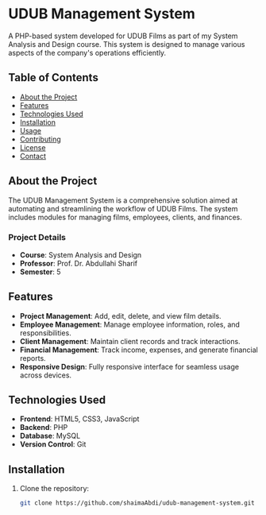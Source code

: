 # UDUB Management System

A PHP-based system developed for UDUB Films as part of my System Analysis and Design course. This system is designed to manage various aspects of the company's operations efficiently.

## Table of Contents
- [About the Project](#about-the-project)
- [Features](#features)
- [Technologies Used](#technologies-used)
- [Installation](#installation)
- [Usage](#usage)
- [Contributing](#contributing)
- [License](#license)
- [Contact](#contact)

## About the Project
The UDUB Management System is a comprehensive solution aimed at automating and streamlining the workflow of UDUB Films. The system includes modules for managing films, employees, clients, and finances.

### Project Details
- **Course**: System Analysis and Design
- **Professor**: Prof. Dr. Abdullahi Sharif
- **Semester**: 5

## Features
- **Project Management**: Add, edit, delete, and view film details.
- **Employee Management**: Manage employee information, roles, and responsibilities.
- **Client Management**: Maintain client records and track interactions.
- **Financial Management**: Track income, expenses, and generate financial reports.
- **Responsive Design**: Fully responsive interface for seamless usage across devices.

## Technologies Used
- **Frontend**: HTML5, CSS3, JavaScript
- **Backend**: PHP
- **Database**: MySQL
- **Version Control**: Git

## Installation
1. Clone the repository:
   ```sh
   git clone https://github.com/shaimaAbdi/udub-management-system.git
